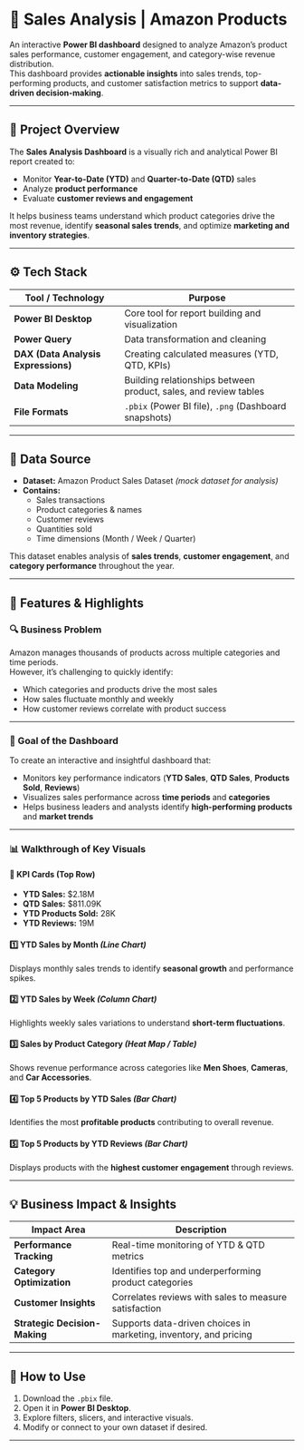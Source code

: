 # 🛒 Sales Analysis | Amazon Products

An interactive **Power BI dashboard** designed to analyze Amazon’s product sales performance, customer engagement, and category-wise revenue distribution.  
This dashboard provides **actionable insights** into sales trends, top-performing products, and customer satisfaction metrics to support **data-driven decision-making**.

---

## 📄 Project Overview

The **Sales Analysis Dashboard** is a visually rich and analytical Power BI report created to:

- Monitor **Year-to-Date (YTD)** and **Quarter-to-Date (QTD)** sales  
- Analyze **product performance**  
- Evaluate **customer reviews and engagement**

It helps business teams understand which product categories drive the most revenue, identify **seasonal sales trends**, and optimize **marketing and inventory strategies**.

---

## ⚙️ Tech Stack

| Tool / Technology | Purpose |
|-------------------|----------|
| **Power BI Desktop** | Core tool for report building and visualization |
| **Power Query** | Data transformation and cleaning |
| **DAX (Data Analysis Expressions)** | Creating calculated measures (YTD, QTD, KPIs) |
| **Data Modeling** | Building relationships between product, sales, and review tables |
| **File Formats** | `.pbix` (Power BI file), `.png` (Dashboard snapshots) |

---

## 🧾 Data Source

- **Dataset:** Amazon Product Sales Dataset *(mock dataset for analysis)*  
- **Contains:**  
  - Sales transactions  
  - Product categories & names  
  - Customer reviews  
  - Quantities sold  
  - Time dimensions (Month / Week / Quarter)

This dataset enables analysis of **sales trends**, **customer engagement**, and **category performance** throughout the year.

---

## 🌟 Features & Highlights

### 🔍 Business Problem

Amazon manages thousands of products across multiple categories and time periods.  
However, it’s challenging to quickly identify:
- Which categories and products drive the most sales  
- How sales fluctuate monthly and weekly  
- How customer reviews correlate with product success  

---

### 🎯 Goal of the Dashboard

To create an interactive and insightful dashboard that:
- Monitors key performance indicators (**YTD Sales**, **QTD Sales**, **Products Sold**, **Reviews**)  
- Visualizes sales performance across **time periods** and **categories**  
- Helps business leaders and analysts identify **high-performing products** and **market trends**

---

### 📊 Walkthrough of Key Visuals

#### 🧮 KPI Cards (Top Row)
- **YTD Sales:** $2.18M  
- **QTD Sales:** $811.09K  
- **YTD Products Sold:** 28K  
- **YTD Reviews:** 19M  

#### 1️⃣ YTD Sales by Month *(Line Chart)*
Displays monthly sales trends to identify **seasonal growth** and performance spikes.  

#### 2️⃣ YTD Sales by Week *(Column Chart)*
Highlights weekly sales variations to understand **short-term fluctuations**.  

#### 3️⃣ Sales by Product Category *(Heat Map / Table)*
Shows revenue performance across categories like **Men Shoes**, **Cameras**, and **Car Accessories**.  

#### 4️⃣ Top 5 Products by YTD Sales *(Bar Chart)*
Identifies the most **profitable products** contributing to overall revenue.  

#### 5️⃣ Top 5 Products by YTD Reviews *(Bar Chart)*
Displays products with the **highest customer engagement** through reviews.  

---

## 💡 Business Impact & Insights

| Impact Area | Description |
|--------------|-------------|
| **Performance Tracking** | Real-time monitoring of YTD & QTD metrics |
| **Category Optimization** | Identifies top and underperforming product categories |
| **Customer Insights** | Correlates reviews with sales to measure satisfaction |
| **Strategic Decision-Making** | Supports data-driven choices in marketing, inventory, and pricing |

---

## 🧭 How to Use

1. Download the `.pbix` file.  
2. Open it in **Power BI Desktop**.  
3. Explore filters, slicers, and interactive visuals.  
4. Modify or connect to your own dataset if desired.

---


